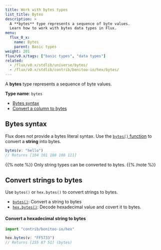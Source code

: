 ```yaml
---
title: Work with bytes types
list_title: Bytes
description: >
  A **bytes** type represents a sequence of byte values.
  Learn how to work with bytes data types in Flux.
menu:
  flux_0_x:
    name: Bytes
    parent: Basic types
weight: 201
flux/v0.x/tags: ["basic types", "data types"]
related:
  - /flux/v0.x/stdlib/universe/bytes/
  - /flux/v0.x/stdlib/contrib/bonitoo-io/hex/bytes/
---
```


A **bytes** type represents a sequence of byte values.

**Type name**: `bytes`

- [Bytes syntax](#bytes-syntax)
- [Convert a column to bytes](#convert-a-column-to-bytes)

## Bytes syntax
Flux does not provide a bytes literal syntax.
Use the [`bytes()` function](/flux/v0.x/stdlib/universe/bytes/) to convert a
**string** into bytes.

```js
bytes(v: "hello")
// Returns [104 101 108 108 111]
```

{{% note %}}
Only string types can be converted to bytes.
{{% /note %}}

## Convert strings to bytes
Use `bytes()` or `hex.bytes()` to convert strings to bytes.

- [`bytes()`](/flux/v0.x/stdlib/universe/bytes/): Convert a string to bytes
- [`hex.bytes()`](/flux/v0.x/stdlib/contrib/bonitoo-io/hex/bytes/): Decode hexadecimal value and covert it to bytes.

#### Convert a hexadecimal string to bytes
```js
import "contrib/bonitoo-io/hex"

hex.bytes(v: "FF5733")
// Returns [255 87 51] (bytes)
```

